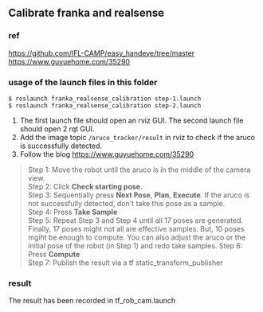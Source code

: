 ## Calibrate franka and realsense
### ref  
https://github.com/IFL-CAMP/easy_handeye/tree/master  
https://www.guyuehome.com/35290  
### usage of the launch files in this folder  
`$ roslaunch franka_realsense_calibration step-1.launch`  
`$ roslaunch franka_realsense_calibration step-2.launch`  
1. The first launch file should open an rviz GUI. The second launch file should open 2 rqt GUI.  
2. Add the image topic `/aruco_tracker/result` in rviz to check if the aruco is successfully detected.   
3. Follow the blog https://www.guyuehome.com/35290  
> Step 1: Move the robot until the aruco is in the middle of the camera view.  
> Step 2: Click **Check starting pose**.  
> Step 3: Sequentially press **Next Pose**, **Plan**, **Execute**. If the aruco is not successfully detected, don't take this pose as a sample.  
> Step 4: Press **Take Sample**  
> Step 5: Repeat Step 3 and Step 4 until all 17 poses are generated. Finally, 17 poses might not all are effective samples. But, 10 poses mgiht be enough to compute. You can also adjust the aruco or the initial pose of the robot (in Step 1) and redo take samples.
> Step 6: Press **Compute**  
> Step 7: Publish the result via a tf static\_transform\_publisher  
    
### result  
The result has been recorded in tf\_rob\_cam.launch

